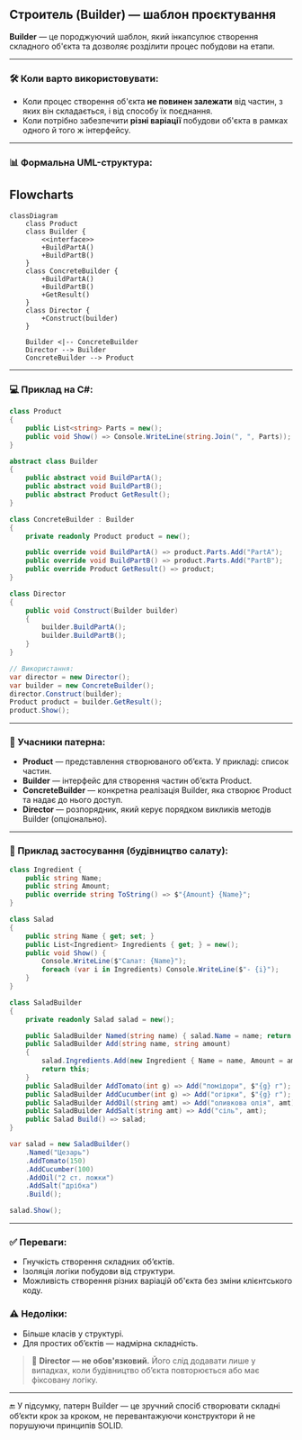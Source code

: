 ## Строитель (Builder) — шаблон проєктування

**Builder** — це породжуючий шаблон, який інкапсулює створення складного об'єкта та дозволяє розділити процес побудови на етапи.

---

### 🛠 Коли варто використовувати:

* Коли процес створення об'єкта **не повинен залежати** від частин, з яких він складається, і від способу їх поєднання.
* Коли потрібно забезпечити **різні варіації** побудови об'єкта в рамках одного й того ж інтерфейсу.

---

### 📊 Формальна UML-структура:

## Flowcharts

```mermaid
classDiagram
    class Product
    class Builder {
        <<interface>>
        +BuildPartA()
        +BuildPartB()
    }
    class ConcreteBuilder {
        +BuildPartA()
        +BuildPartB()
        +GetResult()
    }
    class Director {
        +Construct(builder)
    }

    Builder <|-- ConcreteBuilder
    Director --> Builder
    ConcreteBuilder --> Product
```

---

### 💻 Приклад на C#:

```csharp
class Product
{
    public List<string> Parts = new();
    public void Show() => Console.WriteLine(string.Join(", ", Parts));
}

abstract class Builder
{
    public abstract void BuildPartA();
    public abstract void BuildPartB();
    public abstract Product GetResult();
}

class ConcreteBuilder : Builder
{
    private readonly Product product = new();

    public override void BuildPartA() => product.Parts.Add("PartA");
    public override void BuildPartB() => product.Parts.Add("PartB");
    public override Product GetResult() => product;
}

class Director
{
    public void Construct(Builder builder)
    {
        builder.BuildPartA();
        builder.BuildPartB();
    }
}

// Використання:
var director = new Director();
var builder = new ConcreteBuilder();
director.Construct(builder);
Product product = builder.GetResult();
product.Show();
```

---

### 👥 Учасники патерна:

* **Product** — представлення створюваного об’єкта. У прикладі: список частин.
* **Builder** — інтерфейс для створення частин об’єкта Product.
* **ConcreteBuilder** — конкретна реалізація Builder, яка створює Product та надає до нього доступ.
* **Director** — розпорядник, який керує порядком викликів методів Builder (опціонально).

---

### 🥗 Приклад застосування (будівництво салату):

```csharp
class Ingredient {
    public string Name;
    public string Amount;
    public override string ToString() => $"{Amount} {Name}";
}

class Salad
{
    public string Name { get; set; }
    public List<Ingredient> Ingredients { get; } = new();
    public void Show() {
        Console.WriteLine($"Салат: {Name}");
        foreach (var i in Ingredients) Console.WriteLine($"- {i}");
    }
}

class SaladBuilder
{
    private readonly Salad salad = new();

    public SaladBuilder Named(string name) { salad.Name = name; return this; }
    public SaladBuilder Add(string name, string amount)
    {
        salad.Ingredients.Add(new Ingredient { Name = name, Amount = amount });
        return this;
    }
    public SaladBuilder AddTomato(int g) => Add("помідори", $"{g} г");
    public SaladBuilder AddCucumber(int g) => Add("огірки", $"{g} г");
    public SaladBuilder AddOil(string amt) => Add("оливкова олія", amt);
    public SaladBuilder AddSalt(string amt) => Add("сіль", amt);
    public Salad Build() => salad;
}

var salad = new SaladBuilder()
    .Named("Цезарь")
    .AddTomato(150)
    .AddCucumber(100)
    .AddOil("2 ст. ложки")
    .AddSalt("дрібка")
    .Build();

salad.Show();
```

---

### ✅ Переваги:

* Гнучкість створення складних об’єктів.
* Ізоляція логіки побудови від структури.
* Можливість створення різних варіацій об'єкта без зміни клієнтського коду.

### ⚠️ Недоліки:

* Більше класів у структурі.
* Для простих об’єктів — надмірна складність.

> 🔸 **Director — не обов'язковий.** Його слід додавати лише у випадках, коли будівництво об’єкта повторюється або має фіксовану логіку.

---

🔚 У підсумку, патерн Builder — це зручний спосіб створювати складні об’єкти крок за кроком, не перевантажуючи конструктори й не порушуючи принципів SOLID.
